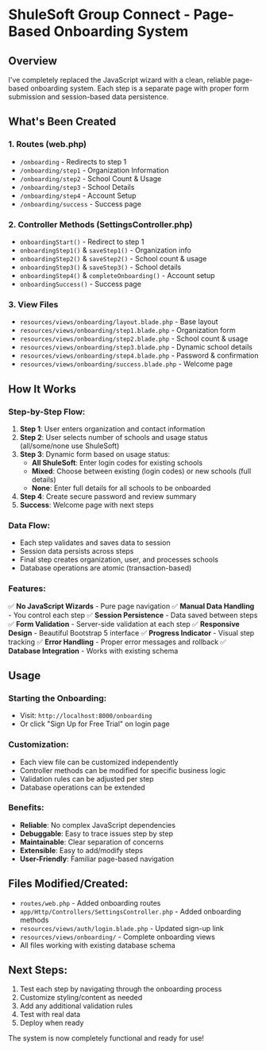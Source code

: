 # ShuleSoft Group Connect - Page-Based Onboarding System

## Overview
I've completely replaced the JavaScript wizard with a clean, reliable page-based onboarding system. Each step is a separate page with proper form submission and session-based data persistence.

## What's Been Created

### 1. Routes (web.php)
- `/onboarding` - Redirects to step 1
- `/onboarding/step1` - Organization Information
- `/onboarding/step2` - School Count & Usage
- `/onboarding/step3` - School Details  
- `/onboarding/step4` - Account Setup
- `/onboarding/success` - Success page

### 2. Controller Methods (SettingsController.php)
- `onboardingStart()` - Redirect to step 1
- `onboardingStep1()` & `saveStep1()` - Organization info
- `onboardingStep2()` & `saveStep2()` - School count & usage
- `onboardingStep3()` & `saveStep3()` - School details
- `onboardingStep4()` & `completeOnboarding()` - Account setup
- `onboardingSuccess()` - Success page

### 3. View Files
- `resources/views/onboarding/layout.blade.php` - Base layout
- `resources/views/onboarding/step1.blade.php` - Organization form
- `resources/views/onboarding/step2.blade.php` - School count & usage
- `resources/views/onboarding/step3.blade.php` - Dynamic school details
- `resources/views/onboarding/step4.blade.php` - Password & confirmation
- `resources/views/onboarding/success.blade.php` - Welcome page

## How It Works

### Step-by-Step Flow:
1. **Step 1**: User enters organization and contact information
2. **Step 2**: User selects number of schools and usage status (all/some/none use ShuleSoft)
3. **Step 3**: Dynamic form based on usage status:
   - **All ShuleSoft**: Enter login codes for existing schools
   - **Mixed**: Choose between existing (login codes) or new schools (full details)
   - **None**: Enter full details for all schools to be onboarded
4. **Step 4**: Create secure password and review summary
5. **Success**: Welcome page with next steps

### Data Flow:
- Each step validates and saves data to session
- Session data persists across steps
- Final step creates organization, user, and processes schools
- Database operations are atomic (transaction-based)

### Features:
✅ **No JavaScript Wizards** - Pure page navigation
✅ **Manual Data Handling** - You control each step
✅ **Session Persistence** - Data saved between steps
✅ **Form Validation** - Server-side validation at each step
✅ **Responsive Design** - Beautiful Bootstrap 5 interface
✅ **Progress Indicator** - Visual step tracking
✅ **Error Handling** - Proper error messages and rollback
✅ **Database Integration** - Works with existing schema

## Usage

### Starting the Onboarding:
- Visit: `http://localhost:8000/onboarding`
- Or click "Sign Up for Free Trial" on login page

### Customization:
- Each view file can be customized independently
- Controller methods can be modified for specific business logic
- Validation rules can be adjusted per step
- Database operations can be extended

### Benefits:
- **Reliable**: No complex JavaScript dependencies
- **Debuggable**: Easy to trace issues step by step
- **Maintainable**: Clear separation of concerns
- **Extensible**: Easy to add/modify steps
- **User-Friendly**: Familiar page-based navigation

## Files Modified/Created:
- `routes/web.php` - Added onboarding routes
- `app/Http/Controllers/SettingsController.php` - Added onboarding methods
- `resources/views/auth/login.blade.php` - Updated sign-up link
- `resources/views/onboarding/` - Complete onboarding views
- All files working with existing database schema

## Next Steps:
1. Test each step by navigating through the onboarding process
2. Customize styling/content as needed
3. Add any additional validation rules
4. Test with real data
5. Deploy when ready

The system is now completely functional and ready for use!
